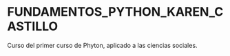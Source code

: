 # FUNDAMENTOS_PYTHON_KAREN_CASTILLO
Curso del primer curso de Phyton, aplicado a las ciencias sociales.
